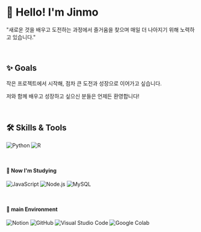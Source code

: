 <!--
**yjinmo9/yjinmo9** is a ✨ _special_ ✨ repository because its `README.md` (this file) appears on your GitHub profile.

Here are some ideas to get you started:

- 🔭 I’m currently working on ...
- 🌱 I’m currently learning ...
- 👯 I’m looking to collaborate on ...
- 🤔 I’m looking for help with ...
- 💬 Ask me about ...
- 📫 How to reach me: ...
- 😄 Pronouns: ...
- ⚡ Fun fact: ...
-->



# 👋 Hello! I'm Jinmo  
 

"새로운 것을 배우고 도전하는 과정에서 즐거움을 찾으며 매일 더 나아지기 위해 노력하고 있습니다."  



&nbsp; 
&nbsp; 
&nbsp; 


## ✨ Goals  
작은 프로젝트에서 시작해, 점차 큰 도전과 성장으로 이어가고 싶습니다.  

저와 함께 배우고 성장하고 싶으신 분들은 언제든 환영합니다!  


&nbsp; 
&nbsp; 
&nbsp; 


## 🛠️ Skills & Tools  


![Python](https://img.shields.io/badge/Python-blue?logo=python&logoColor=white) ![R](https://img.shields.io/badge/R-276DC3?logo=r&logoColor=white)

 

&nbsp;
 

#### 📘 **Now I'm Studying**  

![JavaScript](https://img.shields.io/badge/JavaScript-F7DF1E?logo=javascript&logoColor=black) ![Node.js](https://img.shields.io/badge/Node.js-339933?logo=node.js&logoColor=white) ![MySQL](https://img.shields.io/badge/MySQL-4479A1?logo=mysql&logoColor=white)

&nbsp;

#### 🧪 main Environment

![Notion](https://img.shields.io/badge/Notion-000000?logo=notion&logoColor=white) ![GitHub](https://img.shields.io/badge/GitHub-181717?logo=github&logoColor=white) ![Visual Studio Code](https://img.shields.io/badge/Visual%20Studio%20Code-007ACC?logo=visual-studio-code&logoColor=white) ![Google Colab](https://img.shields.io/badge/Google%20Colab-F9AB00?logo=google-colab&logoColor=black)



